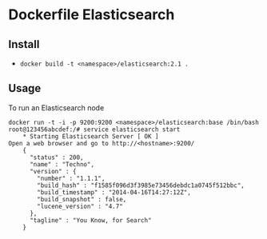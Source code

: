 # Dockerfile Elasticsearch

## Install

- `docker build -t <namespace>/elasticsearch:2.1 .`

## Usage

To run an Elasticsearch node

```
docker run -t -i -p 9200:9200 <namespace>/elasticsearch:base /bin/bash
root@123456abcdef:/# service elasticsearch start
	* Starting Elasticsearch Server [ OK ]
Open a web browser and go to http://<hostname>:9200/
	{
	  "status" : 200,
	  "name" : "Techno",
	  "version" : {
		"number" : "1.1.1",
		"build_hash" : "f1585f096d3f3985e73456debdc1a0745f512bbc",
		"build_timestamp" : "2014-04-16T14:27:12Z",
		"build_snapshot" : false,
		"lucene_version" : "4.7"
	  },
	  "tagline" : "You Know, for Search"
	}
```